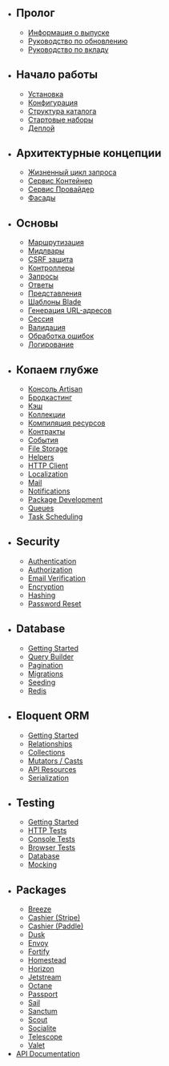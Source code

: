 - ## Пролог
    - [Информация о выпуске](/docs/{{version}}/releases)
    - [Руководство по обновлению](/docs/{{version}}/upgrade)
    - [Руководство по вкладу](/docs/{{version}}/contributions)
- ## Начало работы
    - [Установка](/docs/{{version}}/installation)
    - [Конфигурация](/docs/{{version}}/configuration)
    - [Структура каталога](/docs/{{version}}/structure)
    - [Стартовые наборы](/docs/{{version}}/starter-kits)
    - [Деплой](/docs/{{version}}/deployment)
- ## Архитектурные концепции
    - [Жизненный цикл запроса](/docs/{{version}}/lifecycle)
    - [Сервис Контейнер](/docs/{{version}}/container)
    - [Сервис Провайдер](/docs/{{version}}/providers)
    - [Фасады](/docs/{{version}}/facades)
- ## Основы
    - [Маршрутизация](/docs/{{version}}/routing)
    - [Мидлвары](/docs/{{version}}/middleware)
    - [CSRF защита](/docs/{{version}}/csrf)
    - [Контроллеры](/docs/{{version}}/controllers)
    - [Запросы](/docs/{{version}}/requests)
    - [Ответы](/docs/{{version}}/responses)
    - [Представления](/docs/{{version}}/views)
    - [Шаблоны Blade](/docs/{{version}}/blade)
    - [Генерация URL-адресов](/docs/{{version}}/urls)
    - [Сессия](/docs/{{version}}/session)
    - [Валидация](/docs/{{version}}/validation)
    - [Обработка ошибок](/docs/{{version}}/errors)
    - [Логирование](/docs/{{version}}/logging)
- ## Копаем глубже
    - [Консоль Artisan](/docs/{{version}}/artisan)
    - [Бродкастинг](/docs/{{version}}/broadcasting)
    - [Кэш](/docs/{{version}}/cache)
    - [Коллекции](/docs/{{version}}/collections)
    - [Компиляция ресурсов](/docs/{{version}}/mix)
    - [Контракты](/docs/{{version}}/contracts)
    - [События](/docs/{{version}}/events)
    - [File Storage](/docs/{{version}}/filesystem)
    - [Helpers](/docs/{{version}}/helpers)
    - [HTTP Client](/docs/{{version}}/http-client)
    - [Localization](/docs/{{version}}/localization)
    - [Mail](/docs/{{version}}/mail)
    - [Notifications](/docs/{{version}}/notifications)
    - [Package Development](/docs/{{version}}/packages)
    - [Queues](/docs/{{version}}/queues)
    - [Task Scheduling](/docs/{{version}}/scheduling)
- ## Security
    - [Authentication](/docs/{{version}}/authentication)
    - [Authorization](/docs/{{version}}/authorization)
    - [Email Verification](/docs/{{version}}/verification)
    - [Encryption](/docs/{{version}}/encryption)
    - [Hashing](/docs/{{version}}/hashing)
    - [Password Reset](/docs/{{version}}/passwords)
- ## Database
    - [Getting Started](/docs/{{version}}/database)
    - [Query Builder](/docs/{{version}}/queries)
    - [Pagination](/docs/{{version}}/pagination)
    - [Migrations](/docs/{{version}}/migrations)
    - [Seeding](/docs/{{version}}/seeding)
    - [Redis](/docs/{{version}}/redis)
- ## Eloquent ORM
    - [Getting Started](/docs/{{version}}/eloquent)
    - [Relationships](/docs/{{version}}/eloquent-relationships)
    - [Collections](/docs/{{version}}/eloquent-collections)
    - [Mutators / Casts](/docs/{{version}}/eloquent-mutators)
    - [API Resources](/docs/{{version}}/eloquent-resources)
    - [Serialization](/docs/{{version}}/eloquent-serialization)
- ## Testing
    - [Getting Started](/docs/{{version}}/testing)
    - [HTTP Tests](/docs/{{version}}/http-tests)
    - [Console Tests](/docs/{{version}}/console-tests)
    - [Browser Tests](/docs/{{version}}/dusk)
    - [Database](/docs/{{version}}/database-testing)
    - [Mocking](/docs/{{version}}/mocking)
- ## Packages
    - [Breeze](/docs/{{version}}/starter-kits#laravel-breeze)
    - [Cashier (Stripe)](/docs/{{version}}/billing)
    - [Cashier (Paddle)](/docs/{{version}}/cashier-paddle)
    - [Dusk](/docs/{{version}}/dusk)
    - [Envoy](/docs/{{version}}/envoy)
    - [Fortify](/docs/{{version}}/fortify)
    - [Homestead](/docs/{{version}}/homestead)
    - [Horizon](/docs/{{version}}/horizon)
    - [Jetstream](https://jetstream.laravel.com)
    - [Octane](/docs/{{version}}/octane)
    - [Passport](/docs/{{version}}/passport)
    - [Sail](/docs/{{version}}/sail)
    - [Sanctum](/docs/{{version}}/sanctum)
    - [Scout](/docs/{{version}}/scout)
    - [Socialite](/docs/{{version}}/socialite)
    - [Telescope](/docs/{{version}}/telescope)
    - [Valet](/docs/{{version}}/valet)
- [API Documentation](/api/8.x)
